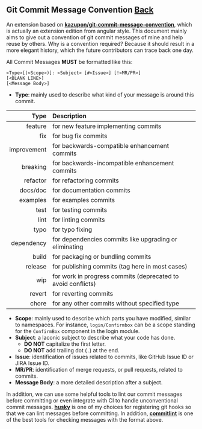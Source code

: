 ## Git Commit Message Convention [Back](../git.md)

An extension based on [**kazupon/git-commit-message-convention**](https://github.com/kazupon/git-commit-message-convention), which is actually an extension edition from angular style. This document mainly aims to give out a convention of git commit messages of mine and help reuse by others. Why is a convention required? Because it should result in a more elegant history, which the future contributors can trace back one day.

All Commit Messages **MUST** be formatted like this:

```
<Type>[(<Scope>)]: <Subject> [#<Issue>] [!<MR/PR>]
[<BLANK LINE>]
[<Message Body>]
```

- **Type**: mainly used to describe what kind of your message is around this commit.

|        Type | Description                                                  |
|------------:|:-------------------------------------------------------------|
|     feature | for new feature implementing commits                         |
|         fix | for bug fix commits                                          |
| improvement | for backwards-compatible enhancement commits                 |
|    breaking | for backwards-incompatible enhancement commits               |
|    refactor | for refactoring commits                                      |
|    docs/doc | for documentation commits                                    |
|    examples | for examples commits                                         |
|        test | for testing commits                                          |
|        lint | for linting commits                                          |
|        typo | for typo fixing                                              |
|  dependency | for dependencies commits like upgrading or eliminating       |
|       build | for packaging or bundling commits                            |
|     release | for publishing commits (tag here in most cases)              |
|         wip | for work in progress commits (deprecated to avoid conflicts) |
|      revert | for reverting commits                                        |
|       chore | for any other commits without specified type                 |


- **Scope**: mainly used to describe which parts you have modified, similar to namespaces. For instance, `login/Confirmbox` can be a scope standing for the `ConfirmBox` component in the login module.
- **Subject**: a laconic subject to describe what your code has done.
    - **DO NOT** capitalize the first letter.
    - **DO NOT** add trailing dot (`.`) at the end.
- **Issue**: identification of issues related to commits, like GitHub Issue ID or JIRA Issue ID.
- **MR/PR**: identification of merge requests, or pull requests, related to commits.
- **Message Body**: a more detailed description after a subject.

In addition, we can use some helpful tools to lint our commit messages before committing or even integrate with CI to handle unconventional commit messages. [**husky**](https://github.com/typicode/husky) is one of my choices for registering git hooks so that we can lint messages before committing. In addition, [**commitlint**](https://github.com/marionebl/commitlint) is one of the best tools for checking messages with the format above.
